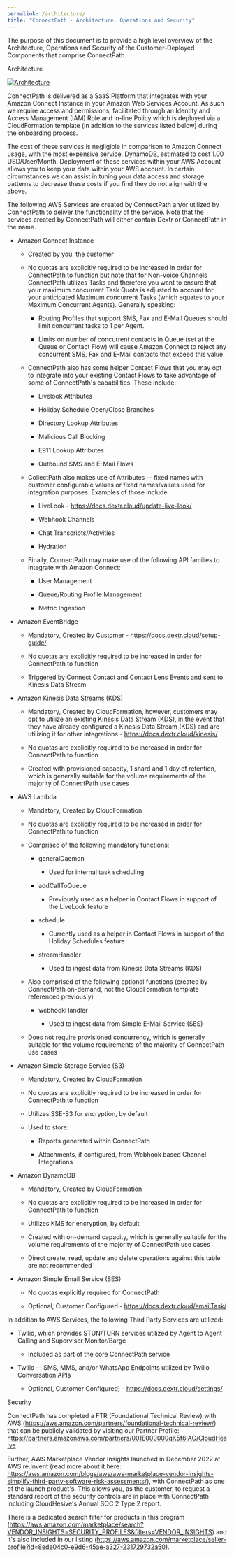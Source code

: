 ```yaml
---
permalink: /architecture/
title: "ConnectPath - Architecture, Operations and Security"
---
```


The purpose of this document is to provide a high level overview of the
Architecture, Operations and Security of the Customer-Deployed
Components that comprise ConnectPath.

Architecture

[![Architecture](/architecture/media/image1.png)](/architecture/media/image1.png)

ConnectPath is delivered as a SaaS Platform that integrates with your
Amazon Connect Instance in your Amazon Web Services Account. As such we
require access and permissions, facilitated through an Identity and
Access Management (IAM) Role and in-line Policy which is deployed via a
CloudFormation template (in addition to the services listed below)
during the onboarding process.

The cost of these services is negligible in comparison to Amazon Connect
usage, with the most expensive service, DynamoDB, estimated to cost 1.00
USD/User/Month. Deployment of these services within your AWS Account
allows you to keep your data within your AWS account. In certain
circumstances we can assist in tuning your data access and storage
patterns to decrease these costs if you find they do not align with the
above.

The following AWS Services are created by ConnectPath an/or utilized by
ConnectPath to deliver the functionality of the service. Note that the
services created by ConnectPath will either contain Dextr or ConnectPath
in the name.

-   Amazon Connect Instance

    -   Created by you, the customer

    -   No quotas are explicitly required to be increased in order for
        ConnectPath to function but note that for Non-Voice Channels
        ConnectPath utilizes Tasks and therefore you want to ensure that
        your maximum concurrent Task Quota is adjusted to account for
        your anticipated Maximum concurrent Tasks (which equates to your
        Maximum Concurrent Agents). Generally speaking:

        -   Routing Profiles that support SMS, Fax and E-Mail Queues
            should limit concurrent tasks to 1 per Agent.

        -   Limits on number of concurrent contacts in Queue (set at the
            Queue or Contact Flow) will cause Amazon Connect to reject
            any concurrent SMS, Fax and E-Mail contacts that exceed this
            value.

    -   ConnectPath also has some helper Contact Flows that you may opt
        to integrate into your existing Contact Flows to take advantage
        of some of ConnectPath's capabilities. These include:

        -   Livelook Attributes

        -   Holiday Schedule Open/Close Branches

        -   Directory Lookup Attributes

        -   Malicious Call Blocking

        -   E911 Lookup Attributes

        -   Outbound SMS and E-Mail Flows

    -   CollectPath also makes use of Attributes -- fixed names with
        customer configurable values or fixed names/values used for
        integration purposes. Examples of those include:

        -   LiveLook - <https://docs.dextr.cloud/update-live-look/>

        -   Webhook Channels

        -   Chat Transcripts/Activities

        -   Hydration

    -   Finally, ConnectPath may make use of the following API families
        to integrate with Amazon Connect:

        -   User Management

        -   Queue/Routing Profile Management

        -   Metric Ingestion

-   Amazon EventBridge

    -   Mandatory, Created by Customer -
        <https://docs.dextr.cloud/setup-guide/>

    -   No quotas are explicitly required to be increased in order for
        ConnectPath to function

    -   Triggered by Connect Contact and Contact Lens Events and sent to
        Kinesis Data Stream

-   Amazon Kinesis Data Streams (KDS)

    -   Mandatory, Created by CloudFormation, however, customers may opt
        to utilize an existing Kinesis Data Stream (KDS), in the event
        that they have already configured a Kinesis Data Stream (KDS)
        and are utilizing it for other integrations -
        <https://docs.dextr.cloud/kinesis/>

    -   No quotas are explicitly required to be increased in order for
        ConnectPath to function

    -   Created with provisioned capacity, 1 shard and 1 day of
        retention, which is generally suitable for the volume
        requirements of the majority of ConnectPath use cases

-   AWS Lambda

    -   Mandatory, Created by CloudFormation

    -   No quotas are explicitly required to be increased in order for
        ConnectPath to function

    -   Comprised of the following mandatory functions:

        -   generalDaemon

            -   Used for internal task scheduling

        -   addCallToQueue

            -   Previously used as a helper in Contact Flows in support
                of the LiveLook feature

        -   schedule

            -   Currently used as a helper in Contact Flows in support
                of the Holiday Schedules feature

        -   streamHandler

            -   Used to ingest data from Kinesis Data Streams (KDS)

    -   Also comprised of the following optional functions (created by
        ConnectPath on-demand, not the CloudFormation template
        referenced previously)

        -   webhookHandler

            -   Used to ingest data from Simple E-Mail Service (SES)

    -   Does not require provisioned concurrency, which is generally
        suitable for the volume requirements of the majority of
        ConnectPath use cases

-   Amazon Simple Storage Service (S3)

    -   Mandatory, Created by CloudFormation

    -   No quotas are explicitly required to be increased in order for
        ConnectPath to function

    -   Utilizes SSE-S3 for encryption, by default

    -   Used to store:

        -   Reports generated within ConnectPath

        -   Attachments, if configured, from Webhook based Channel
            Integrations

-   Amazon DynamoDB

    -   Mandatory, Created by CloudFormation

    -   No quotas are explicitly required to be increased in order for
        ConnectPath to function

    -   Utilizes KMS for encryption, by default

    -   Created with on-demand capacity, which is generally suitable for
        the volume requirements of the majority of ConnectPath use cases

    -   Direct create, read, update and delete operations against this
        table are not recommended

-   Amazon Simple Email Service (SES)

    -   No quotas explicitly required for ConnectPath

    -   Optional, Customer Configured -
        <https://docs.dextr.cloud/emailTask/>

In addition to AWS Services, the following Third Party Services are
utilized:

-   Twilio, which provides STUN/TURN services utilized by Agent to Agent
    Calling and Supervisor Monitor/Barge

    -   Included as part of the core ConnectPath service

-   Twilio -- SMS, MMS, and/or WhatsApp Endpoints utilized by Twilio
    Conversation APIs

    -   Optional, Customer Configured) -
        <https://docs.dextr.cloud/settings/>

Security

ConnectPath has completed a FTR (Foundational Technical Review) with AWS
(<https://aws.amazon.com/partners/foundational-technical-review/>) that
can be publicly validated by visiting our Partner Profile:
<https://partners.amazonaws.com/partners/001E000000qK5f6IAC/CloudHesive>

Further, AWS Marketplace Vendor Insights launched in December 2022 at
AWS re:Invent (read more about it here:
<https://aws.amazon.com/blogs/aws/aws-marketplace-vendor-insights-simplify-third-party-software-risk-assessments/>),
with ConnectPath as one of the launch product's. This allows you, as the
customer, to request a standard report of the security controls are in
place with ConnectPath including CloudHesive's Annual SOC 2 Type 2
report.

There is a dedicated search filter for products in this program
(<https://aws.amazon.com/marketplace/search?VENDOR_INSIGHTS=SECURITY_PROFILES&filters=VENDOR_INSIGHTS>)
and it's also included in our listing
(<https://aws.amazon.com/marketplace/seller-profile?id=8ede04c0-e9d6-45ae-a327-231729732a50>).
